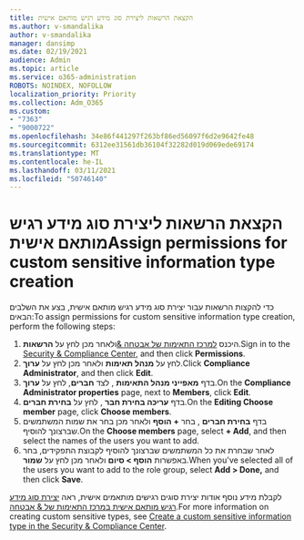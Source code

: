 ```yaml
---
title: הקצאת הרשאות ליצירת סוג מידע רגיש מותאם אישית
ms.author: v-smandalika
author: v-smandalika
manager: dansimp
ms.date: 02/19/2021
audience: Admin
ms.topic: article
ms.service: o365-administration
ROBOTS: NOINDEX, NOFOLLOW
localization_priority: Priority
ms.collection: Adm_O365
ms.custom:
- "7363"
- "9000722"
ms.openlocfilehash: 34e86f441297f263bf86ed56097f6d2e9642fe48
ms.sourcegitcommit: 6312ee31561db36104f32282d019d069ede69174
ms.translationtype: MT
ms.contentlocale: he-IL
ms.lasthandoff: 03/11/2021
ms.locfileid: "50746140"
---
```

# <a name="assign-permissions-for-custom-sensitive-information-type-creation"></a><span data-ttu-id="c11f6-102">הקצאת הרשאות ליצירת סוג מידע רגיש מותאם אישית</span><span class="sxs-lookup"><span data-stu-id="c11f6-102">Assign permissions for custom sensitive information type creation</span></span>

<span data-ttu-id="c11f6-103">כדי להקצות הרשאות עבור יצירת סוג מידע רגיש מותאם אישית, בצע את השלבים הבאים:</span><span class="sxs-lookup"><span data-stu-id="c11f6-103">To assign permissions for custom sensitive information type creation, perform the following steps:</span></span>

1. <span data-ttu-id="c11f6-104">היכנס [למרכז התאימות של אבטחה &](https://sip.protection.office.com/)ולאחר מכן לחץ על **הרשאות**.</span><span class="sxs-lookup"><span data-stu-id="c11f6-104">Sign in to the [Security & Compliance Center](https://sip.protection.office.com/), and then click **Permissions**.</span></span>
2. <span data-ttu-id="c11f6-105">לחץ על **מנהל תאימות** ולאחר מכן לחץ על **ערוך**.</span><span class="sxs-lookup"><span data-stu-id="c11f6-105">Click **Compliance Administrator**, and then click **Edit**.</span></span>
3. <span data-ttu-id="c11f6-106">בדף **מאפייני מנהל התאימות** , לצד **חברים**, לחץ על **ערוך**.</span><span class="sxs-lookup"><span data-stu-id="c11f6-106">On the **Compliance Administrator properties** page, next to **Members**, click **Edit**.</span></span>
4. <span data-ttu-id="c11f6-107">בדף **עריכה בחירת חבר** , לחץ על **בחירת חברים**.</span><span class="sxs-lookup"><span data-stu-id="c11f6-107">On the **Editing Choose member** page, click **Choose members**.</span></span>
5. <span data-ttu-id="c11f6-108">בדף **בחירת חברים** , בחר **+ הוסף** ולאחר מכן בחר את שמות המשתמשים שברצונך להוסיף.</span><span class="sxs-lookup"><span data-stu-id="c11f6-108">On the **Choose members** page, select **+ Add**, and then select the names of the users you want to add.</span></span>
6. <span data-ttu-id="c11f6-109">לאחר שבחרת את כל המשתמשים שברצונך להוסיף לקבוצת התפקידים, בחר באפשרות **הוסף > סיום** ולאחר מכן לחץ על **שמור**.</span><span class="sxs-lookup"><span data-stu-id="c11f6-109">When you've selected all of the users you want to add to the role group, select **Add > Done,** and then click **Save**.</span></span>

<span data-ttu-id="c11f6-110">לקבלת מידע נוסף אודות יצירת סוגים רגישים מותאמים אישית, ראה [יצירת סוג מידע רגיש מותאם אישית במרכז התאימות של & אבטחה](https://docs.microsoft.com/microsoft-365/compliance/create-a-custom-sensitive-information-type).</span><span class="sxs-lookup"><span data-stu-id="c11f6-110">For more information on creating custom sensitive types, see [Create a custom sensitive information type in the Security & Compliance Center](https://docs.microsoft.com/microsoft-365/compliance/create-a-custom-sensitive-information-type).</span></span>